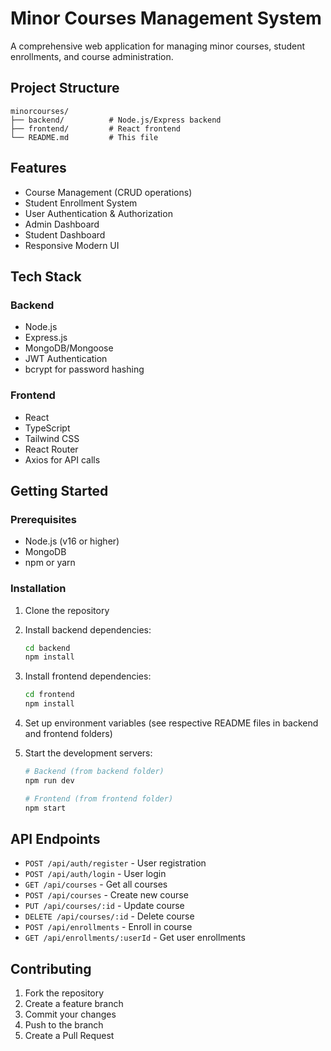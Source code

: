 # Minor Courses Management System

A comprehensive web application for managing minor courses, student enrollments, and course administration.

## Project Structure

```
minorcourses/
├── backend/          # Node.js/Express backend
├── frontend/         # React frontend
└── README.md         # This file
```

## Features

- Course Management (CRUD operations)
- Student Enrollment System
- User Authentication & Authorization
- Admin Dashboard
- Student Dashboard
- Responsive Modern UI

## Tech Stack

### Backend
- Node.js
- Express.js
- MongoDB/Mongoose
- JWT Authentication
- bcrypt for password hashing

### Frontend
- React
- TypeScript
- Tailwind CSS
- React Router
- Axios for API calls

## Getting Started

### Prerequisites
- Node.js (v16 or higher)
- MongoDB
- npm or yarn

### Installation

1. Clone the repository
2. Install backend dependencies:
   ```bash
   cd backend
   npm install
   ```

3. Install frontend dependencies:
   ```bash
   cd frontend
   npm install
   ```

4. Set up environment variables (see respective README files in backend and frontend folders)

5. Start the development servers:
   ```bash
   # Backend (from backend folder)
   npm run dev
   
   # Frontend (from frontend folder)
   npm start
   ```

## API Endpoints

- `POST /api/auth/register` - User registration
- `POST /api/auth/login` - User login
- `GET /api/courses` - Get all courses
- `POST /api/courses` - Create new course
- `PUT /api/courses/:id` - Update course
- `DELETE /api/courses/:id` - Delete course
- `POST /api/enrollments` - Enroll in course
- `GET /api/enrollments/:userId` - Get user enrollments

## Contributing

1. Fork the repository
2. Create a feature branch
3. Commit your changes
4. Push to the branch
5. Create a Pull Request
